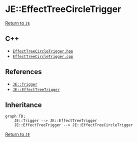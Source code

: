 # JE::EffectTreeCircleTrigger

[Return to `JE`](/docs/je.md)

## C++

- [`EffectTreeCircleTrigger.hpp`](/src/je/EffectTreeCircleTrigger.hpp)
- [`EffectTreeCircleTrigger.cpp`](/src/je/EffectTreeCircleTrigger.cpp)

## References

- [`JE::Trigger`](/docs/je/Trigger.md)
- [`JE::EffectTreeTrigger`](/docs/je/EffectTreeTrigger.md)

## Inheritance

```mermaid
graph TD;
    JE::Trigger --> JE::EffectTreeTrigger
    JE::EffectTreeTrigger --> JE::EffectTreeCircleTrigger
```

[Return to `JE`](/docs/je.md)